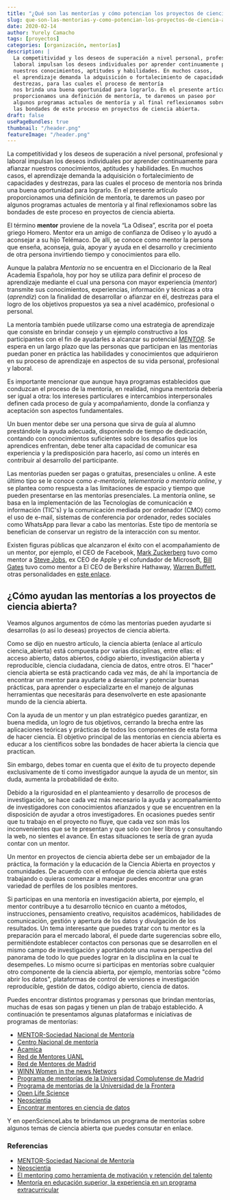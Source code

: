 ```yaml
---
title: "¿Qué son las mentorías y cómo potencian los proyectos de ciencia abierta?"
slug: que-son-las-mentorias-y-como-potencian-los-proyectos-de-ciencia-abierta
date: 2020-02-14
author: Yurely Camacho
tags: [proyectos]
categories: [organización, mentorías]
description: |
  La competitividad y los deseos de superación a nivel personal, profesional y
  laboral impulsan los deseos individuales por aprender continuamente para afianzar
  nuestros conocimientos, aptitudes y habilidades. En muchos casos,
  el aprendizaje demanda la adquisición o fortalecimiento de capacidades y
  destrezas, para las cuales el proceso de mentoría
  nos brinda una buena oportunidad para lograrlo. En el presente artículo
  proporcionamos una definición de mentoría, te daremos un paseo por
  algunos programas actuales de mentoría y al final reflexionamos sobre
  las bondades de este proceso en proyectos de ciencia abierta.
draft: false
usePageBundles: true
thumbnail: "/header.png"
featureImage: "/header.png"
---
```


<!-- # ¿Qué son las mentorías y cómo potencian los proyectos de  ciencia abierta? -->
<!-- **Por Yurely Camacho** -->

La competitividad y los deseos de superación a nivel personal, profesional y
laboral impulsan los deseos individuales por aprender continuamente para afianzar
nuestros conocimientos, aptitudes y habilidades. En muchos casos, el aprendizaje demanda la adquisición o fortalecimiento de capacidades y destrezas, para las cuales el proceso de mentoría
nos brinda una buena oportunidad para lograrlo. En el presente artículo
proporcionamos una definición de mentoría, te daremos un paseo por
algunos programas actuales de mentoría y al final reflexionamos sobre
las bondades de este proceso en proyectos de ciencia abierta.

<!-- TEASER_END -->

El término **mentor** proviene de la novela “La Odisea”, escrita por el
poeta griego Homero. Mentor era un amigo de confianza de Odiseo y lo
ayudó a aconsejar a su hijo Telémaco. De allí, se conoce como mentor la
persona que enseña, aconseja, guía, apoyar y ayuda en el desarrollo y
crecimiento de otra persona invirtiendo tiempo y conocimientos para
ello.

Aunque la palabra *Mentoría* no se encuentra en el Diccionario de la
Real Academia Española, hoy por hoy se utiliza para definir el proceso de aprendizaje
mediante el cual una persona con mayor experiencia (*mentor*) transmite
sus conocimientos, experiencias, información y técnicas a otra
(*aprendiz*) con la finalidad de desarrollar o afianzar
en él, destrezas para el logro de los objetivos propuestos ya sea a
nivel académico, profesional o personal.

La mentoría también puede utilizarse como una estrategia de aprendizaje
que consiste en brindar consejo y un ejemplo constructivo a los
participantes con el fin de ayudarles a alcanzar su potencial
[*MENTOR*](https://www.mentoring.org/). Se espera en un largo plazo que
las personas que participan en las mentorías puedan poner en práctica
las habilidades y conocimientos que adquirieron en su proceso de
aprendizaje en aspectos de su vida personal, profesional y laboral.

Es importante mencionar que aunque haya programas establecidos que conduzcan el proceso de la mentoría, en realidad, ninguna mentoría debería ser igual a otra: los intereses particulares e
intercambios interpersonales definen cada proceso de guía y
acompañamiento, donde la confianza y aceptación son aspectos
fundamentales.

Un buen mentor debe ser una persona que sirva de guía al alumno
prestándole la ayuda adecuada, disponiendo de tiempo de dedicación,
contando con conocimientos suficientes sobre los desafíos que los
aprendices enfrentan, debe tener alta capacidad de comunicar esa
experiencia y la predisposición para hacerlo, así como un interés en
contribuir al desarrollo del participante.

Las mentorías pueden ser pagas o gratuitas, presenciales u online. A
este último tipo se le conoce como *e-mentoría, telementoría o mentoría
online*, y se plantea como respuesta a las limitaciones de espacio y
tiempo que pueden presentarse en las mentorías presenciales. La mentoría online, se basa en
la implementación de las Tecnologías de comunicación e información
(TIC's) y la comunicación mediada por ordenador (CMO) como el uso de
e-mail, sistemas de conferencia por ordenador, redes sociales como
WhatsApp para llevar a cabo las mentorías. Este tipo de mentoría se
benefician de conservar un registro de la interacción con su mentor.

Existen figuras públicas que alcanzaron el éxito con el acompañamiento
de un mentor, por ejemplo, el CEO de Facebook, [Mark Zuckerberg](https://es.wikipedia.org/wiki/Mark_Zuckerberg) tuvo como
mentor a [Steve Jobs](https://es.wikipedia.org/wiki/Steve_Jobs), ex CEO de Apple y el cofundador de Microsoft, [Bill
Gates](https://es.wikipedia.org/wiki/Bill_Gates) tuvo como mentor a El CEO de Berkshire Hathaway, [Warren Buffett](https://es.wikipedia.org/wiki/Warren_Buffett), otras personalidades en [este
enlace](https://sebastianpendino.com/ayuda-mentor-ejemplos/).

## ¿Cómo ayudan las mentorías a los proyectos de ciencia abierta?

Veamos algunos argumentos de cómo las mentorías pueden
ayudarte si desarrollas (o así lo deseas) proyectos de ciencia abierta.

Como se dijo en nuestro artículo, la ciencia abierta (enlace al artículo
ciencia_abierta) está compuesta por varias disciplinas, entre ellas: el
acceso abierto, datos abiertos, código abierto, investigación abierta y
reproducible, ciencia ciudadana, ciencia de datos, entre otros. El
"hacer" ciencia abierta se está practicando cada vez más, de ahí la
importancia de encontrar un mentor para ayudarte a
desarrollar y potenciar buenas prácticas, para aprender o especializarte en
el manejo de algunas herramientas que necesitarás para desenvolverte en
este apasionante mundo de la ciencia abierta.

Con la ayuda de un mentor
y un plan estratégico puedes garantizar, en buena medida, un logro de
tus objetivos, cerrando la brecha entre las aplicaciones teóricas y
prácticas de todos los componentes de esta forma de hacer ciencia. El
objetivo principal de las mentorías en ciencia abierta es educar a los
científicos sobre las bondades de hacer abierta la ciencia que
practican.

Sin embargo, debes tomar en cuenta que el éxito de tu proyecto depende
exclusivamente de tí como investigador aunque la ayuda de un mentor, sin
duda, aumenta la probabilidad de éxito.

Debido a la rigurosidad en el planteamiento y desarrollo de procesos de
investigación, se hace cada vez más necesario la ayuda y acompañamiento
de investigadores con conocimientos afianzados y que se encuentren en la
disposición de ayudar a otros investigadores. En ocasiones puedes sentir
que tu trabajo en el proyecto no fluye, que cada vez son más los
inconvenientes que se te presentan y que solo con leer libros y consultando
la web, no sientes el avance. En estas situaciones te sería de gran
ayuda contar con un mentor.

Un mentor en proyectos de ciencia abierta
debe ser un embajador de la práctica, la formación y la educación de la
Ciencia Abierta en proyectos y comunidades. De acuerdo con el enfoque de
ciencia abierta que estés trabajando o quieras comenzar a manejar puedes
encontrar una gran variedad de perfiles de los posibles mentores.

Si participas en una mentoría en investigación abierta, por ejemplo, el mentor
contribuye a tu desarrollo técnico en cuanto a métodos, instrucciones,
pensamiento creativo, requisitos académicos, habilidades de
comunicación, gestión y apertura de los datos y divulgación de los
resultados. Un tema interesante que puedes tratar con tu mentor es la
preparación para el mercado laboral, él puede darte sugerencias sobre
ello, permitiéndote establecer contactos con personas que se desarrollen
en el mismo campo de investigación y aportándote una nueva perspectiva del panorama de todo lo
que puedes lograr en la disciplina en la cual te desempeñes. Lo mismo ocurre si
participas en mentorías sobre cualquier otro componente de la ciencia
abierta, por ejemplo, mentorías sobre "cómo abrir
los datos", plataformas de control de versiones e investigación
reproducible, gestión de datos, código abierto, ciencia de datos.

Puedes encontrar distintos programas y personas que brindan mentorías,
muchas de esas son pagas y tienen un plan de trabajo establecido. A
continuación te presentamos algunas plataformas e iniciativas de programas de
mentorías:

- [MENTOR-Sociedad Nacional de Mentoría](https://www.mentoring.org/)
- [Centro Nacional de mentoría](https://www.nwrel.org/mentoring/)
- [Acamica](https://www.acamica.com/)
- [Red de Mentores UANL](http://innovacion.uanl.mx/mentoria/)
- [Red de Mentores de Madrid](https://www.madrimasd.org/emprendedores/red-mentores-madrid)
- [WINN Women in the news Networs](http://winnlatam.com/mentorias/)
- [Programa de mentorías de la Universidad Complutense de Madrid](https://www.ucm.es/mentorias)
- [Programa de mentorías de la Universidad de la Frontera](http://mentorias.ufro.cl/)
- [Open Life Science](https://openlifesci.org)
- [Neoscientia](https://neoscientia.com/mentoring/)
- [Encontrar mentores en ciencia de datos](https://mentorcruise.com/)

Y en openScienceLabs te brindamos un programa de mentorías sobre algunos
temas de ciencia abierta que puedes consutar en enlace.

### Referencias

- [MENTOR-Sociedad Nacional de Mentoría](https://www.mentoring.org/)
- [Neoscientia](https://neoscientia.com/mentoring/)
- [El mentoring como herramienta de motivación y retención del talento](http://pdfs.wke.es/2/2/7/6/pd0000012276.pdf)
- [Mentoría en educación superior, la experiencia en un programa extracurricular](http://www.scielo.org.mx/pdf/redie/v20n4/1607-4041-redie-20-04-86.pdf)
